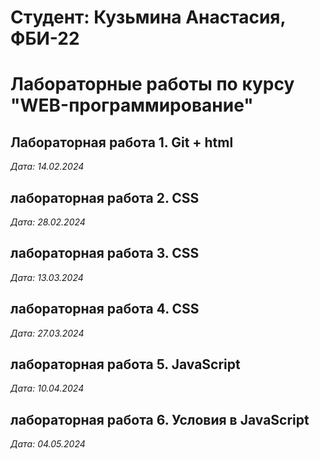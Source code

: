 # Студент: Кузьмина Анастасия, ФБИ-22

# Лабораторные работы по курсу "WEB-программирование"

## Лабораторная работа 1. Git + html

*Дата: 14.02.2024*

## лабораторная работа 2. CSS

*Дата: 28.02.2024*

## лабораторная работа 3. CSS

*Дата: 13.03.2024*


## лабораторная работа 4. CSS

*Дата: 27.03.2024*

## лабораторная работа 5. JavaScript

*Дата: 10.04.2024*

## лабораторная работа 6. Условия в JavaScript

*Дата: 04.05.2024*
